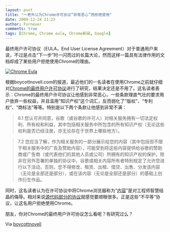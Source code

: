 ```yaml
---
layout: post
title: "一老外认为Chrome许可协议“非常恶心”而拒绝使用"
date: 2009-12-24 21:23
author: Fornever
comments: true
tags: [Chrome, Chrome eula, Chrome新闻, Google]
---
```

最终用户许可协议（EULA，End User License Agreement）对于普通用户来说，不过是点击“下一步”时一闪而过的长篇大论，然而这样一篇具有法律作用的文档却成了某些用户拒绝使用Chrome的理由。

<a href="http://img.chromi.org/2009/12/Chrome-Eula.png">![Chrome Eula](http://img.chromi.org/2009/12/Chrome-Eula-550x183.png "Chrome Eula")</a>

根据boycottnovell.com的报道，最近他们的一名读者在使用Chrome之前就仔细对[Chrome的最终用户许可协议](http://www.google.cn/chrome/eula.html?platform=linux&hl=zh-CN)进行了研究，结果决定还是不用了。这名读者表示：Chrome的最终用户许可协议让他感到非常恶心，一些条款理直气壮的要求用户放弃一些权益，并且滥用“知识产权”这个词汇，反而弱化了“版权”、“专利权”、“商标法”等等。特别是以下两个条款让他感到非常不满：



>8.1 您认可并同意，谷歌（或谷歌的许可人）对相关服务拥有一切法定权利、所有权和利益，其中包括相关服务中所包含的所有知识产权（无论这些权利是否已经注册，亦无论存在于世界上哪些地方）。





>7.2 您应当了解，作为相关服务的一部分展示给您的内容（其中包括但不限于相关服务中的广告及赞助内容），可能受到将这些内容提供给谷歌的赞助商或广告商（或代表他们的其他人员或公司）所拥有的知识产权的保护。除非在另外签署的单独的协议中，谷歌或相关内容所有者特别规定了允许您进行以下活动，否则，您不得修改、租赁、出租、借贷、出售、分发该内容（无论是全部还是部分），或在该内容（无论是全部还是部分）的基础上创作衍生作品。




同时，这名读者认为在许可协议中将Chrome浏览器称为“[内容](http://www.fsf.org/licensing/essays/words-to-avoid.html)”是对工程师智慧结晶的侮辱。相对来说[源代码部分的协议](http://code.google.com/chromium/terms.html)就感觉要顺眼很多。正是这些“不平等”协议，让这名用户拒绝使用Chrome。

朋友，你对Chrome的最终用户许可协议怎么看呢？有研究过么？

Via [boycottnovell](http://boycottnovell.com/2009/12/20/thoughts-about-chrome/)
